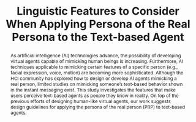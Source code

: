 ---
layout: publication
title: Linguistic Features to Consider When Applying Persona of the Real Persona to the Text-based Agent
year: 2020
authors:
  - Youjin Hwang
  - Seokwoo Song
  - Donghoon Shin
  - Joonhwan Lee
venue: MobileHCI 2020 Extended Abstracts
venue_full: 22nd International Conference on Human-Computer Interaction with Mobile Devices and Services
abstract: As artificial intelligence (AI) technologies advance, the possibility of developing virtual agents capable of mimicking human beings is increasing. Furthermore, AI techniques applicable to mimicking certain features of a specific person (e.g., facial expression, voice, motion) are becoming more sophisticated. Although the HCI community has explored how to design or develop AI agents mimicking a real person, limited studies on mimicking someone’s text-based behavior shown in the instant messaging exist. This study investigates the features that make users perceive text-based agents as people they know in reality. On top of the previous efforts of designing human-like virtual agents, our work suggests design guidelines for applying the persona of the real person (PRP) to text-based agents.
note: Late-breaking result
category: 
  - "AI / NLP"
  - "Healthcare"
  - "Chatbot"
  - "CSCW"
bibtex: |-
  @inproceedings{linguisticfeatures,
            title = {Linguistic Features to Consider When Applying Persona of the Real Persona to the Text-based Agent},
            author = {Hwang, Youjin and Song, Seokwoo and Shin, Donghoon and Lee, Joonhwan},
            year = 2020,
            booktitle = {22th International Conference on Human-Computer Interaction with Mobile Devices and Services},
            location = {Oldenburg, Germany},
            publisher = {ACM},
            address = {New York, NY, USA},
            series = {MobileHCI '20},
            doi = {10.1145/3406324.3410723},
            isbn = {978-1-4503-8052-2/20/10},
            url = {http://doi.acm.org/10.1145/3406324.3410723},
            keywords = {chatbot, chat analysis, personality, authorship attribution}
          }

---